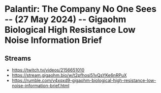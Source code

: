 # Palantir: The Company No One Sees -- (27 May 2024) -- Gigaohm Biological High Resistance Low Noise Information Brief

## Streams
- https://twitch.tv/videos/2156651010
- https://stream.gigaohm.bio/w/t2pfhosi51vQsYKe6nRPuX
- https://rumble.com/v4xqxd9-gigaohm-biological-high-resistance-low-noise-information-brief.html

